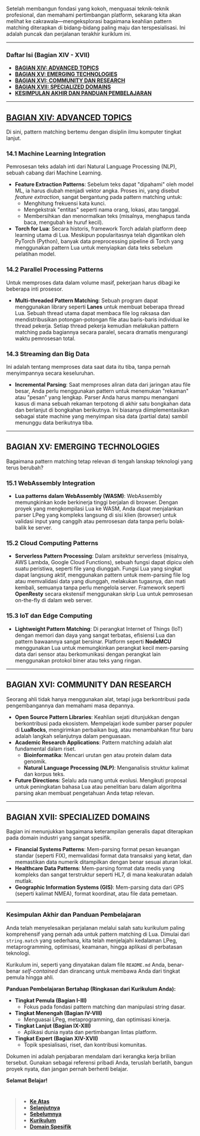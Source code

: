 Setelah membangun fondasi yang kokoh, menguasai teknik-teknik profesional, dan memahami pertimbangan platform, sekarang kita akan melihat ke cakrawala—mengeksplorasi bagaimana keahlian pattern matching diterapkan di bidang-bidang paling maju dan terspesialisasi. Ini adalah puncak dan perjalanan terakhir kuriklum ini.

---

### Daftar Isi (Bagian XIV - XVII)

- [**BAGIAN XIV: ADVANCED TOPICS**](#bagian-xiv-advanced-topics)
- [**BAGIAN XV: EMERGING TECHNOLOGIES**](#bagian-xv-emerging-technologies)
- [**BAGIAN XVI: COMMUNITY DAN RESEARCH**](#bagian-xvi-community-dan-research)
- [**BAGIAN XVII: SPECIALIZED DOMAINS**](#bagian-xvii-specialized-domains)
- [**KESIMPULAN AKHIR DAN PANDUAN PEMBELAJARAN**](#kesimpulan-akhir-dan-panduan-pembelajaran)

---

## **[BAGIAN XIV: ADVANCED TOPICS][0]**

Di sini, pattern matching bertemu dengan disiplin ilmu komputer tingkat lanjut.

### 14.1 Machine Learning Integration

Pemrosesan teks adalah inti dari Natural Language Processing (NLP), sebuah cabang dari Machine Learning.

- **Feature Extraction Patterns**: Sebelum teks dapat "dipahami" oleh model ML, ia harus diubah menjadi vektor angka. Proses ini, yang disebut _feature extraction_, sangat bergantung pada pattern matching untuk:
  - Menghitung frekuensi kata kunci.
  - Mengekstrak "entitas" seperti nama orang, lokasi, atau tanggal.
  - Membersihkan dan menormalkan teks (misalnya, menghapus tanda baca, mengubah ke huruf kecil).
- **Torch for Lua**: Secara historis, framework Torch adalah platform deep learning utama di Lua. Meskipun popularitasnya telah digantikan oleh PyTorch (Python), banyak data preprocessing pipeline di Torch yang menggunakan pattern Lua untuk menyiapkan data teks sebelum pelatihan model.

### 14.2 Parallel Processing Patterns

Untuk memproses data dalam volume masif, pekerjaan harus dibagi ke beberapa inti prosesor.

- **Multi-threaded Pattern Matching**: Sebuah program dapat menggunakan library seperti **Lanes** untuk membuat beberapa thread Lua. Sebuah thread utama dapat membaca file log raksasa dan mendistribusikan potongan-potongan file atau baris-baris individual ke thread pekerja. Setiap thread pekerja kemudian melakukan pattern matching pada bagiannya secara paralel, secara dramatis mengurangi waktu pemrosesan total.

### 14.3 Streaming dan Big Data

Ini adalah tentang memproses data saat data itu tiba, tanpa pernah menyimpannya secara keseluruhan.

- **Incremental Parsing**: Saat memproses aliran data dari jaringan atau file besar, Anda perlu menggunakan pattern untuk menemukan "rekaman" atau "pesan" yang lengkap. Parser Anda harus mampu menangani kasus di mana sebuah rekaman terpotong di akhir satu bongkahan data dan berlanjut di bongkahan berikutnya. Ini biasanya diimplementasikan sebagai state machine yang menyimpan sisa data (partial data) sambil menunggu data berikutnya tiba.

---

## **BAGIAN XV: EMERGING TECHNOLOGIES**

Bagaimana pattern matching tetap relevan di tengah lanskap teknologi yang terus berubah?

### 15.1 WebAssembly Integration

- **Lua patterns dalam WebAssembly (WASM)**: WebAssembly memungkinkan kode berkinerja tinggi berjalan di browser. Dengan proyek yang mengkompilasi Lua ke WASM, Anda dapat menjalankan parser LPeg yang kompleks langsung di sisi klien (browser) untuk validasi input yang canggih atau pemrosesan data tanpa perlu bolak-balik ke server.

### 15.2 Cloud Computing Patterns

- **Serverless Pattern Processing**: Dalam arsitektur serverless (misalnya, AWS Lambda, Google Cloud Functions), sebuah fungsi dapat dipicu oleh suatu peristiwa, seperti file yang diunggah. Fungsi Lua yang singkat dapat langsung aktif, menggunakan pattern untuk mem-parsing file log atau memvalidasi data yang diunggah, melakukan tugasnya, dan mati kembali, semuanya tanpa perlu mengelola server. Framework seperti **OpenResty** secara ekstensif menggunakan skrip Lua untuk pemrosesan on-the-fly di dalam web server.

### 15.3 IoT dan Edge Computing

- **Lightweight Pattern Matching**: Di perangkat Internet of Things (IoT) dengan memori dan daya yang sangat terbatas, efisiensi Lua dan pattern bawaannya sangat bersinar. Platform seperti **NodeMCU** menggunakan Lua untuk memungkinkan perangkat kecil mem-parsing data dari sensor atau berkomunikasi dengan perangkat lain menggunakan protokol biner atau teks yang ringan.

---

## **BAGIAN XVI: COMMUNITY DAN RESEARCH**

Seorang ahli tidak hanya menggunakan alat, tetapi juga berkontribusi pada pengembangannya dan memahami masa depannya.

- **Open Source Pattern Libraries**: Keahlian sejati ditunjukkan dengan berkontribusi pada ekosistem. Mempelajari kode sumber parser populer di **LuaRocks**, mengirimkan perbaikan bug, atau menambahkan fitur baru adalah langkah selanjutnya dalam penguasaan.
- **Academic Research Applications**: Pattern matching adalah alat fundamental dalam riset.
  - **Bioinformatika**: Mencari urutan gen atau protein dalam data genomik.
  - **Natural Language Processing (NLP)**: Menganalisis struktur kalimat dan korpus teks.
- **Future Directions**: Selalu ada ruang untuk evolusi. Mengikuti proposal untuk peningkatan bahasa Lua atau penelitian baru dalam algoritma parsing akan membuat pengetahuan Anda tetap relevan.

---

## **BAGIAN XVII: SPECIALIZED DOMAINS**

Bagian ini menunjukkan bagaimana keterampilan generalis dapat diterapkan pada domain industri yang sangat spesifik.

- **Financial Systems Patterns**: Mem-parsing format pesan keuangan standar (seperti FIX), memvalidasi format data transaksi yang ketat, dan memastikan data numerik ditampilkan dengan benar sesuai aturan lokal.
- **Healthcare Data Patterns**: Mem-parsing format data medis yang kompleks dan sangat terstruktur seperti HL7, di mana keakuratan adalah mutlak.
- **Geographic Information Systems (GIS)**: Mem-parsing data dari GPS (seperti kalimat NMEA), format koordinat, atau file data pemetaan.

---

### Kesimpulan Akhir dan Panduan Pembelajaran

Anda telah menyelesaikan perjalanan melalui salah satu kurikulum paling komprehensif yang pernah ada untuk pattern matching di Lua. Dimulai dari `string.match` yang sederhana, kita telah menjelajahi kedalaman LPeg, metaprogramming, optimisasi, keamanan, hingga aplikasi di perbatasan teknologi.

Kurikulum ini, seperti yang dinyatakan dalam file `README.md` Anda, benar-benar _self-contained_ dan dirancang untuk membawa Anda dari tingkat pemula hingga ahli.

**Panduan Pembelajaran Bertahap (Ringkasan dari Kurikulum Anda):**

- **Tingkat Pemula (Bagian I-III)**
  - Fokus pada fondasi pattern matching dan manipulasi string dasar.
- **Tingkat Menengah (Bagian IV-VIII)**
  - Menguasai LPeg, metaprogramming, dan optimisasi kinerja.
- **Tingkat Lanjut (Bagian IX-XIII)**
  - Aplikasi dunia nyata dan pertimbangan lintas platform.
- **Tingkat Expert (Bagian XIV-XVII)**
  - Topik spesialisasi, riset, dan kontribusi komunitas.

Dokumen ini adalah penjabaran mendalam dari kerangka kerja brilian tersebut. Gunakan sebagai referensi pribadi Anda, teruslah berlatih, bangun proyek nyata, dan jangan pernah berhenti belajar.

**Selamat Belajar!**

#

> - **[Ke Atas](#)**
> - **[Selanjutnya][selanjutnya]**
> - **[Sebelumnya][sebelumnya]**
> - **[Kurikulum][kurikulum]**
> - **[Domain Spesifik][domain]**

[domain]: ../../../../../../README.md
[kurikulum]: ../../../../README.md
[sebelumnya]: ../bagian-13/README.md
[selanjutnya]: ../bagian-15/README.md

<!----------------------------------------------------->

[0]: ../README.md#bagian-xiv-advanced-topics
[1]: ../
[2]: ../
[3]: ../
[4]: ../
[5]: ../
[6]: ../
[7]: ../
[8]: ../
[9]: ../
[10]: ../
[11]: ../
[12]: ../
[13]: ../
[14]: ../
[15]: ../
[16]: ../
[17]: ../
[18]: ../
